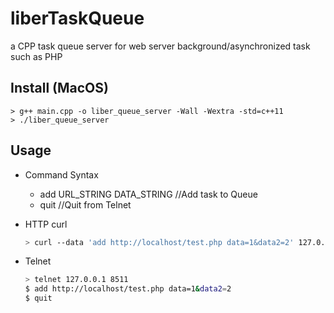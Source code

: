 # liberTaskQueue
a CPP task queue server for web server background/asynchronized task such as PHP

## Install (MacOS)
```
> g++ main.cpp -o liber_queue_server -Wall -Wextra -std=c++11
> ./liber_queue_server
```

## Usage

* Command Syntax
  * add URL_STRING DATA_STRING
  //Add task to Queue
  * quit
  //Quit from Telnet
  
* HTTP curl 
  ```Bash
  > curl --data 'add http://localhost/test.php data=1&data2=2' 127.0.0.1:8511
  ```

* Telnet 
  ```Bash
  > telnet 127.0.0.1 8511
  $ add http://localhost/test.php data=1&data2=2
  $ quit
  ```
